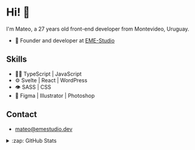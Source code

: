 # Hi! 👋

I'm Mateo, a 27 years old front-end developer from Montevideo, Uruguay.

- 🚀 Founder and developer at [EME-Studio](https://github.com/EME-Studio)

## Skills

- 👨‍💻 TypeScript | JavaScript
- ⚙️ Svelte | React | WordPress
- 👁 SASS | CSS
- 💄 Figma | Illustrator | Photoshop

## Contact

- mateo@emestudio.dev

<details>
  <summary>:zap: GitHub Stats</summary>

  <img align="left" alt="mateoroldos' GitHub Stats" src="https://github-readme-stats.vercel.app/api?username=mateoroldos&show_icons=true&hide_border=false&title_color=ff652f&icon_color=FFE400&bg_color=09131B&text_color=ffffff&border_color=0c1a25" />

</details>
